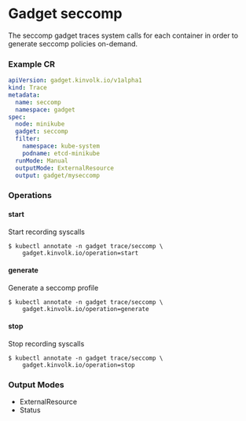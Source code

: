 <!-- Code generated by 'make generate-documentation'. DO NOT EDIT. -->

# Gadget seccomp

The seccomp gadget traces system calls for each container in order to generate seccomp policies on-demand.

<h3 id="cr-example">Example CR</h3>

```yaml
apiVersion: gadget.kinvolk.io/v1alpha1
kind: Trace
metadata:
  name: seccomp
  namespace: gadget
spec:
  node: minikube
  gadget: seccomp
  filter:
    namespace: kube-system
    podname: etcd-minikube
  runMode: Manual
  outputMode: ExternalResource
  output: gadget/myseccomp
```

<h3 id="operations">Operations</h3>


<h4 id="operation-start">start</h4>

Start recording syscalls

```
$ kubectl annotate -n gadget trace/seccomp \
    gadget.kinvolk.io/operation=start
```
<h4 id="operation-generate">generate</h4>

Generate a seccomp profile

```
$ kubectl annotate -n gadget trace/seccomp \
    gadget.kinvolk.io/operation=generate
```
<h4 id="operation-stop">stop</h4>

Stop recording syscalls

```
$ kubectl annotate -n gadget trace/seccomp \
    gadget.kinvolk.io/operation=stop
```

<h3 id="output-mode">Output Modes</h3>

* ExternalResource
* Status
